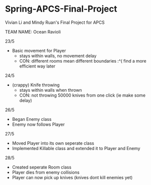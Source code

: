 # Spring-APCS-Final-Project
Vivian Li and Mindy Ruan's Final Project for APCS

TEAM NAME: Ocean Ravioli

23/5
- Basic movement for Player
  - stays within walls, no movement delay
  - CON: different rooms mean different boundaries :^( find a more efficient way later

24/5
- (crappy) Knife throwing
  - stays within walls when thrown
  - CON: not throwing 50000 knives from one click (ie make some delay)

26/5
- Began Enemy class
- Enemy now follows Player

27/5
- Moved Player into its own seperate class
- Implemented Killable class and extended it to Player and Enemy

28/5
- Created seperate Room class
- Player dies from enemy collisions
- Player can now pick up knives (knives dont kill enemies yet)
